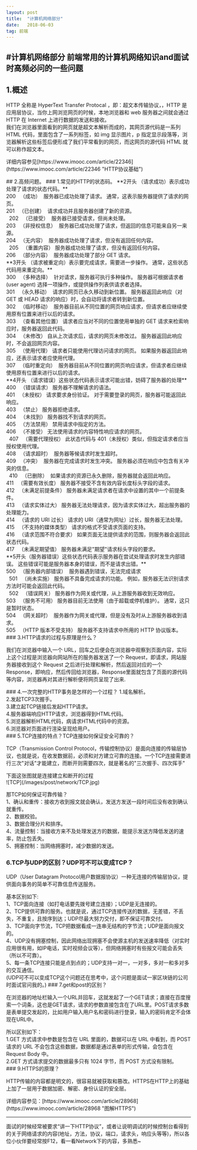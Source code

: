 ```yaml
---
layout: post
title:  "计算机网络部分"
date:   2018-06-03
tag: 前端
---
```

#计算机网络部分
前端常用的计算机网络知识and面试时高频必问的一些问题
------
## 1.概述
HTTP 全称是 HyperText Transfer Protocal ，即：超文本传输协议，，HTTP 是应用层协议，当你上网浏览网页的时候，本地浏览器和 web 服务器之间就会通过 HTTP 在 Internet 上进行数据的发送和接收。<br>
我们在浏览器里面看到的网页就是超文本解析而成的，其网页源代码是一系列 HTML 代码，里面包含了一系列标签，如 img 显示图片，p 指定显示段落等，浏览器解析这些标签后便形成了我们平常看到的网页，而这网页的源代码 HTML 就可以称作超文本。<br>
<p>详细内容参见[https://www.imooc.com/article/22346](https://www.imooc.com/article/22346 "HTTP协议基础")</p>
## 2.高频问题。
### 1.常见的HTTP的状态码。
**2开头 （请求成功）表示成功处理了请求的状态代码。**<br>
200   （成功）  服务器已成功处理了请求。 通常，这表示服务器提供了请求的网页。 <br>
201   （已创建）  请求成功并且服务器创建了新的资源。<br> 
202   （已接受）  服务器已接受请求，但尚未处理。 <br>
203   （非授权信息）  服务器已成功处理了请求，但返回的信息可能来自另一来源。 <br>
204   （无内容）  服务器成功处理了请求，但没有返回任何内容。<br> 
205   （重置内容） 服务器成功处理了请求，但没有返回任何内容。<br>
206   （部分内容）  服务器成功处理了部分 GET 请求。<br>
**3开头 （请求被重定向）表示要完成请求，需要进一步操作。 通常，这些状态代码用来重定向。**<br>
300   （多种选择）  针对请求，服务器可执行多种操作。 服务器可根据请求者 (user agent) 选择一项操作，或提供操作列表供请求者选择。 <br>
301   （永久移动）  请求的网页已永久移动到新位置。 服务器返回此响应（对 GET 或 HEAD 请求的响应）时，会自动将请求者转到新位置。<br>
302   （临时移动）  服务器目前从不同位置的网页响应请求，但请求者应继续使用原有位置来进行以后的请求。<br>
303   （查看其他位置） 请求者应当对不同的位置使用单独的 GET 请求来检索响应时，服务器返回此代码。<br>
304   （未修改） 自从上次请求后，请求的网页未修改过。 服务器返回此响应时，不会返回网页内容。 <br>
305   （使用代理） 请求者只能使用代理访问请求的网页。 如果服务器返回此响应，还表示请求者应使用代理。 <br>
307   （临时重定向）  服务器目前从不同位置的网页响应请求，但请求者应继续使用原有位置来进行以后的请求。<br>
**4开头 （请求错误）这些状态代码表示请求可能出错，妨碍了服务器的处理**<br>
400   （错误请求） 服务器不理解请求的语法。 <br>
401   （未授权） 请求要求身份验证。 对于需要登录的网页，服务器可能返回此响应。 <br>
403   （禁止） 服务器拒绝请求。<br>
404   （未找到） 服务器找不到请求的网页。<br>
405   （方法禁用） 禁用请求中指定的方法。 <br>
406   （不接受） 无法使用请求的内容特性响应请求的网页。<br> 
407   （需要代理授权） 此状态代码与 401（未授权）类似，但指定请求者应当授权使用代理。<br>
408   （请求超时）  服务器等候请求时发生超时。<br>
409   （冲突）  服务器在完成请求时发生冲突。 服务器必须在响应中包含有关冲突的信息。<br> 
410   （已删除）  如果请求的资源已永久删除，服务器就会返回此响应。 <br>
411   （需要有效长度） 服务器不接受不含有效内容长度标头字段的请求。 <br>
412   （未满足前提条件） 服务器未满足请求者在请求中设置的其中一个前提条件。 <br>
413   （请求实体过大） 服务器无法处理请求，因为请求实体过大，超出服务器的处理能力。 <br>
414   （请求的 URI 过长） 请求的 URI（通常为网址）过长，服务器无法处理。 <br>
415   （不支持的媒体类型） 请求的格式不受请求页面的支持。 <br>
416   （请求范围不符合要求） 如果页面无法提供请求的范围，则服务器会返回此状态代码。 <br>
417   （未满足期望值） 服务器未满足"期望"请求标头字段的要求。<br>
**5开头（服务器错误）这些状态代码表示服务器在尝试处理请求时发生内部错误。 这些错误可能是服务器本身的错误，而不是请求出错。**<br>
500   （服务器内部错误）  服务器遇到错误，无法完成请求<br> 
501   （尚未实施） 服务器不具备完成请求的功能。 例如，服务器无法识别请求方法时可能会返回此代码。<br> 
502   （错误网关） 服务器作为网关或代理，从上游服务器收到无效响应。 <br>
503   （服务不可用） 服务器目前无法使用（由于超载或停机维护）。 通常，这只是暂时状态。 <br>
504   （网关超时）  服务器作为网关或代理，但是没有及时从上游服务器收到请求。 <br>
505   （HTTP 版本不受支持） 服务器不支持请求中所用的 HTTP 协议版本。<br>
### 3.HTTP请求的过程与原理是什么？
<p>我们在浏览器中输入一个 URL，回车之后便会在浏览器中观察到页面内容，实际上这个过程是浏览器向网站所在的服务器发送了一个 Request，即请求，网站服务器接收到这个 Request 之后进行处理和解析，然后返回对应的一个 Response，即响应，然后传回给浏览器，Response里面就包含了页面的源代码等内容，浏览器再对其进行解析便将网页呈现了出来.
</p>
### 4.一次完整的HTTP事务是怎样的一个过程？
1.域名解析。<br>
2.发起TCP3次握手。<br>
3.建立起TCP链接后发起HTTP请求。<br>
4.服务器端响应HTTP请求，浏览器得到HTML代码。<br>
5.浏览器解析HTML代码，病请求HTML代码中的资源。<br>
6.浏览器对页面进行渲染呈现给用户。<br>
### 5.TCP连接的特点？TCP连接如何保证安全可靠的？
<p>TCP（Transmission Control Protocol，传输控制协议）是面向连接的传输层协议，也就是说，在收发数据前，必须和对方建立可靠的连接。一个TCP连接需要进行三次"对话"才能建立，而断开则需要四次，就是著名的"三次握手、四次挥手"</p>
下面这张图就是连接建立和断开的过程<br>
![TCP](/images/post/network/TCP.jpg)

那TCP如何保证可靠传输？<br>
1、确认和重传：接收方收到报文就会确认，发送方发送一段时间后没有收到确认就重传。<br>
2、数据校验。<br>
3、数据合理分片和排序。<br>
4、流量控制：当接收方来不及处理发送方的数据，能提示发送方降低发送的速率，防止包丢失。<br>
5、拥塞控制：当网络拥塞时，减少数据的发送。<br>
### 6.TCP与UDP的区别？UDP可不可以变成TCP？
<p>UDP（User Datagram Protocol用户数据报协议）一种无连接的传输层协议，提供面向事务的简单不可靠信息传送服务。</p>
基本区别如下:<br>
1、TCP面向连接（如打电话要先拨号建立连接）；UDP是无连接的。<br>
2、TCP提供可靠的服务。也就是说，通过TCP连接传送的数据，无差错，不丢失，不重复，且按序到达；UDP尽最大努力交付，即不保证可靠交付。<br>
3、TCP面向字节流，TCP把数据看成一连串无结构的字节流；UDP是面向报文的。<br>
4、UDP没有拥塞控制，因此网络出现拥塞不会使源主机的发送速率降低（对实时应用很有用，如IP电话，实时视频会议等），但网络拥塞时有些报文可能会丢失（所以不可靠）。<br>
5、每一条TCP连接只能是点到点的；UDP支持一对一，一对多，多对一和多对多的交互通信。<br>
(UDP可不可以变成TCP这个问题还在思考中，这个问题是面试一家区块链的公司时面试官问我的。)
### 7.get和post的区别？
<p>在浏览器的地址栏输入一个URL并回车，这就发起了一个GET请求；直接在百度搜索一个词条，这也是GET请求，请求的参数直接包含在了URL里。POST请求多数是表单提交发起的，比如用户输入用户名和密码进行登录，输入的密码肯定不会体现在URL中。</p>
所以区别如下：<br>
1.GET 方式请求中参数是包含在 URL 里面的，数据可以在 URL 中看到，而 POST 请求的 URL 不会包含这些数据，数据都是通过表单的形式传输，会包含在 Request Body 中。<br>
2.GET 方式请求提交的数据最多只有 1024 字节，而 POST 方式没有限制。<br>
### 9.HTTPS的原理？
<p>HTTP传输的内容都是明文的，很容易就被获取和篡改。HTTPS在HTTP上的基础上加了一层用于数据加密、解密、身份认证的安全层。</p>
详细内容参见：[https://www.imooc.com/article/28968](https://www.imooc.com/article/28968 "图解HTTPS")

------
面试的时候经常被要求“讲一下HTTP协议”，或者让说明调试的时候控制台看得到的关于网络请求的内容(地址，方法，协议，端口，请求头，响应头等等)，所以各位小伙伴要经常按F12，看一看Network下的内容，多熟悉~